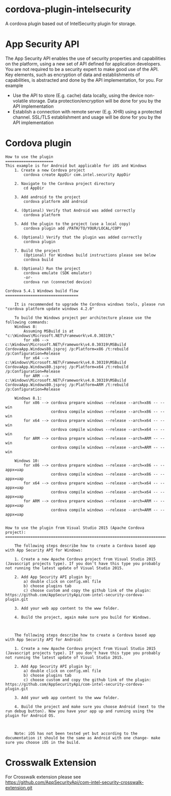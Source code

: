 # cordova-plugin-intelsecurity
A cordova plugin based out of IntelSecurity plugin for storage.

App Security API
================ 
The App Security API enables the use of security properties and capabilities on the platform, using a new set of API defined for application developers.
You are not required to be a security expert to make good use of the API. Key elements, such as encryption of data and establishments of capabilities, is abstracted and done by the API implementation, for you.
For example
-	Use the API to store (E.g. cache) data locally, using the device non-volatile storage. Data protection/encryption will be done for you by the API implementation 
-	Establish a connection with remote server (E.g. XHR) using a protected channel. SSL/TLS establishment and usage will be done for you by the API implementation

	

Cordova plugin 
==============

	How to use the plugin
	=====================
	This example is for Android but applicable for iOS and Windows
		1. Create a new Cordova project
			cordova create AppDir com.intel.security AppDir

		2. Navigate to the Cordova project directory
			cd AppDir

		3. Add android to the project
			cordova platform add android

		4. (Optional) Verify that Android was added correctly
			cordova platform

		5. Add the plugin to the project (use a local copy)
			cordova plugin add /PATH/TO/YOUR/LOCAL/COPY

		6. (Optional) Verify that the plugin was added correctly 
			cordova plugin

		7. Build the project
			(Optional) for Windows build instructions please see below
			cordova build 

		8. (Optional) Run the project
			cordova emulate	(SDK emulator)
			-or-
			cordova run (connected device)

	Cordova 5.4.1 Windows build flow
	================================
		
		It is recommended to upgrade the Cordova windows tools, please run "cordova platform update windows 4.2.0"
		
		To build the Windows project per architecture please use the following commands:	
		Windows 8:
			Assuming MSBuild is at "c:\Windows\Microsoft.NET\Framework\v4.0.30319\"
			for x86 --> c:\Windows\Microsoft.NET\Framework\v4.0.30319\MSBuild CordovaApp.Windows80.jsproj /p:Platform=x86 /t:rebuild /p:Configuration=Release
			for x64 --> c:\Windows\Microsoft.NET\Framework\v4.0.30319\MSBuild CordovaApp.Windows80.jsproj /p:Platform=x64 /t:rebuild /p:Configuration=Release
			for ARM --> c:\Windows\Microsoft.NET\Framework\v4.0.30319\MSBuild CordovaApp.Windows80.jsproj /p:Platform=ARM /t:rebuild /p:Configuration=Release
			
		Windows 8.1:
			for x86 --> cordova prepare windows --release --arch=x86 -- --win
						cordova compile windows --release --arch=x86 -- --win
			for x64 --> cordova prepare windows --release --arch=x64 -- --win
						cordova compile windows --release --arch=x64 -- --win
			for ARM --> cordova prepare windows --release --arch=ARM -- --win
						cordova compile windows --release --arch=ARM -- --win

		Windows 10:
			for x86 --> cordova prepare windows --release --arch=x86 -- --appx=uap
						cordova compile windows --release --arch=x86 -- --appx=uap
			for x64 --> cordova prepare windows --release --arch=x64 -- --appx=uap
						cordova compile windows --release --arch=x64 -- --appx=uap
			for ARM --> cordova prepare windows --release --arch=ARM -- --appx=uap
						cordova compile windows --release --arch=ARM -- --appx=uap

						
	How to use the plugin from Visual Studio 2015 (Apache Cordova project):
	=======================================================================
		
		The following steps describe how to create a Cordova based app with App Security API for Windows:
		
		1. Create a new Apache Cordova project from Visual Studio 2015 (Javascript projects type). If you don't have this type you probably not running the latest update of Visual Studio 2015.
		
		2. Add App Security API plugin by:
			a) double click on config.xml file 
			b) choose plugins tab
			c) choose custom and copy the github link of the plugin: https://github.com/AppSecurityApi/com-intel-security-cordova-plugin.git
		
		3. Add your web app content to the www folder.
		
		4. Build the project, again make sure you build for Windows.
	
		
		
		The following steps describe how to create a Cordova based app with App Security API for Android:
		
		1. Create a new Apache Cordova project from Visual Studio 2015 (Javascript projects type). If you don't have this type you probably not running the latest update of Visual Studio 2015.
		
		2. Add App Security API plugin by:
			a) double click on config.xml file 
			b) choose plugins tab
			c) choose custom and copy the github link of the plugin: https://github.com/AppSecurityApi/com-intel-security-cordova-plugin.git
			
		3. Add your web app content to the www folder.
		
		4. Build the project and make sure you choose Android (next to the run debug button). Now you have your app up and running using the plugin for Android OS.
		
		
		
		Note: iOS has not been tested yet but according to the documentation it should be the same as Android with one change- make sure you choose iOS in the build.

Crosswalk Extension
===================		
For Crosswalk extension please see https://github.com/AppSecurityApi/com-intel-security-crosswalk-extension.git

